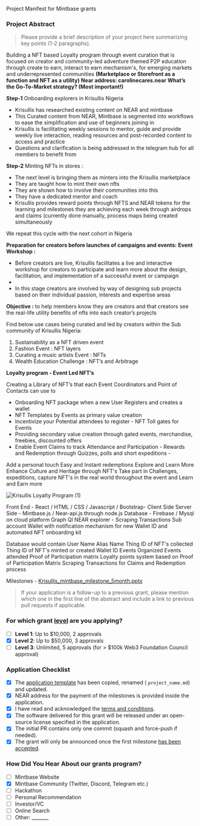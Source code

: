 Project Manifest for Mintbase grants

### Project Abstract

> Please provide a brief description of your project here summarizing key points (1-2 paragraphs).
> 
Building a NFT based Loyalty program through event curation that is focused on creator and community-led adventure themed P2P education through create to earn, interact to earn mechanism's,  for emerging markets and underrepresented communities
**(Marketplace or Storefront as a function and NFT as a utility)**
**Near address: carolinecares.near**
**What’s the Go-To-Market strategy? (Most important!)**

**Step-1** Onboarding explorers in Krisullis Nigeria 

- Krisullis has researched existing content on NEAR and mintbase
- This Curated content from NEAR, Mintbase is segmented into workflows to ease the simplification and use of beginners joining in
- Krisullis is facilitating weekly sessions to mentor, guide and provide weekly live interaction, reading resources and post-recorded content to access and practice 
- Questions and clarification is being addressed in the telegram hub for all members to benefit from

**Step-2** Minting NFTs in stores :

- The next level is bringing them as minters into the Krisullis marketplace 
- They are taught how to mint their own nfts 
- They are shown how to involve their communities into this 
- They have a dedicated mentor and coach 
- Krisullis provides reward points through NFTS and NEAR tokens for the learning and milestones they are achieving each week through airdrops and claims (currently done manually, process maps being created simultaneously

We repeat this cycle with the next cohort in Nigeria 

**Preparation for creators before launches of campaigns and events:**
**Event Workshop :**

- Before creators are live, Krisullis facilitates a live and interactive workshop for creators to participate and learn more about the design, facilitation, and implementation of a successful event or campaign 
- 
- In this stage creators are involved by way of designing sub projects based on their individual passion, interests and expertise areas

**Objective :** to help members know they are creators and that creators see the real-life utility benefits of nfts into each creator’s projects

Find below use cases being curated and led by creators within the Sub community of Krisullis Nigeria: 

1. Sustainability as a NFT driven event
2. Fashion Event : NFT layers
3. Curating a music artists Event : NFTs 
4. Wealth Education Challenge : NFT’s and Arbitrage

**Loyalty program - Event Led NFT’s**

Creating a Library of NFT’s that each Event Coordinators and Point of Contacts can use to 

- Onboarding NFT package when a new User Registers and creates a wallet
- NFT Templates by Events as primary value creation
- Incentivize your Potential attendees to register - NFT Toll gates for Events
- Providing secondary value creation through gated events, merchandise, freebies, discounted offers
- Enable Event Claims to track Attendance and Participation - Rewards and Redemption through Quizzes, polls and short expeditions - 

Add a personal touch
Easy and Instant redemptions
Explore and Learn More
Enhance Culture and Heritage through NFT's
Take part in Challenges, expeditions, capture NFT's in the real world throughout the event and Learn and Earn more

![Krisullis Loyalty Program (1)](https://user-images.githubusercontent.com/105964689/172054820-56e758e3-3836-4c99-8db8-fbb52d70d090.png)

Front End - React / HTML / CSS / Javascript / Bootstrap- Client Side
Server Side - Mintbase.js / Near-api.js through node.js
Database - Firebase / Mysql on cloud platform
Graph Ql
NEAR explorer - Scraping Transactions
Sub account Wallet with notification mechanism for new Wallet ID and automated NFT onboarding kit 

Database would contain
User Name
Alias Name
Thing ID of NFT's collected
Thing ID of NFT's minted or created
Wallet ID
Events Organized
Events attended
Proof of Participation matrix
Loyalty points system based on Proof of Participation Matrix
Scraping Transactions for Claims and Redemption process

Milestones - 
[Krisullis_mintbase_milestone_5month.pptx](https://github.com/carolinecares9/Grants-Program/files/8840185/Krisullis_mintbase_milestone_5month.pptx)

> If your application is a follow-up to a previous grant, please mention which one in the first line of the abstract and include a link to previous pull requests if applicable.

### For which grant [level](https://github.com/Mintbase/Grants-Program#level_slider-levels) are you applying? 
- [ ] **Level 1**:  Up to $10,000, 2 approvals
- [x] **Level 2**:  Up to $50,000, 3 approvals
- [ ] **Level 3**:  Unlimited, 5 approvals (for > $100k Web3 Foundation Council approval)

### Application Checklist

- [x] The [application template](https://github.com/Mintbase/Grants-Program/blob/master/applications/application-template.md) has been copied, renamed ( `project_name.md`) and updated.
- [x] NEAR address for the payment of the milestones is provided inside the application.
- [x] I have read and acknowledged the [terms and conditions](https://github.com/Mintbase/Grants-Program/blob/master/docs/T&Cs.md).
- [x] The software delivered for this grant will be released under an open-source license specified in the application.
- [x] The initial PR contains only one commit (squash and force-push if needed).
- [x] The grant will only be announced once the first milestone [has been accepted](https://github.com/w3f/Grant-Milestone-Delivery#process).

### How Did You Hear About our grants program?

- [ ] Mintbase Website
- [x] Mintbase Community (Twitter, Discord, Telegram etc.)
- [ ] Hackathon
- [ ] Personal Recommendation
- [ ] Investor/VC
- [ ] Online Search 
- [ ] Other: _______

